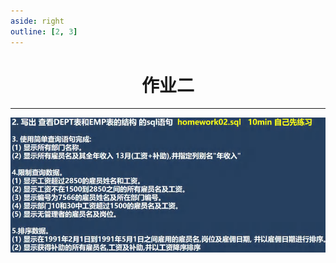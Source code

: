 ```yaml
---
aside: right
outline: [2, 3]
---
```


<h1 style="text-align: center;">作业二</h1>
 
- - -

<img src="./2.png" style="width:800px;margin:0px auto" />
